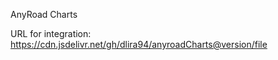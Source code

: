 AnyRoad Charts

URL for integration:
https://cdn.jsdelivr.net/gh/dlira94/anyroadCharts@version/file
